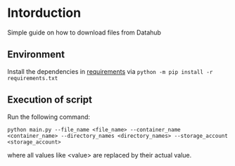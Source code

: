 # Intorduction
Simple guide on how to download files from Datahub

## Environment
Install the dependencies in [requirements](requirements.txt) via `python -m pip install -r requirements.txt`

## Execution of script
Run the following command:

`python main.py --file_name <file_name> --container_name <container_name> --directory_names <directory_names> --storage_account <storage_account>`

where all values like \<value\> are replaced by their actual value.

